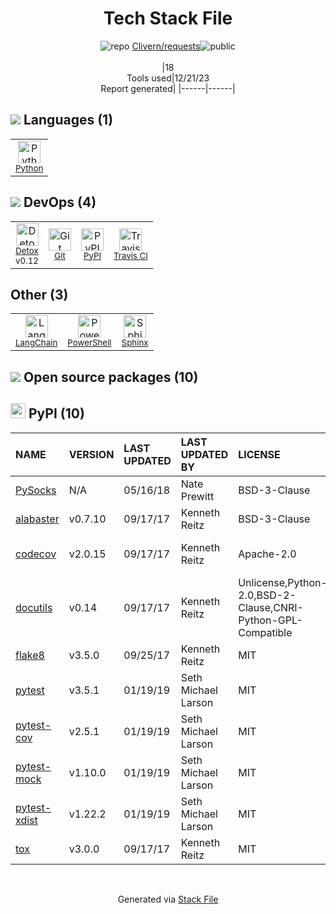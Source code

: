 <!--
&lt;--- Readme.md Snippet without images Start ---&gt;
## Tech Stack
Clivern/requests is built on the following main stack:

- [Python](https://www.python.org) – Languages
- [Sphinx](http://sphinxsearch.com/) – Search Engines
- [PowerShell](https://docs.microsoft.com/en-us/powershell/) – Shells
- [Detox](https://github.com/wix/detox) – Testing Frameworks
- [LangChain](https://github.com/hwchase17/langchain) – Large Language Model Tools
- [Travis CI](http://travis-ci.com/) – Continuous Integration

Full tech stack [here](/techstack.md)

&lt;--- Readme.md Snippet without images End ---&gt;

&lt;--- Readme.md Snippet with images Start ---&gt;
## Tech Stack
Clivern/requests is built on the following main stack:

- <img width='25' height='25' src='https://img.stackshare.io/service/993/pUBY5pVj.png' alt='Python'/> [Python](https://www.python.org) – Languages
- <img width='25' height='25' src='https://img.stackshare.io/service/1598/TtqoAo1V.png' alt='Sphinx'/> [Sphinx](http://sphinxsearch.com/) – Search Engines
- <img width='25' height='25' src='https://img.stackshare.io/service/3681/powershell-logo.png' alt='PowerShell'/> [PowerShell](https://docs.microsoft.com/en-us/powershell/) – Shells
- <img width='25' height='25' src='https://img.stackshare.io/service/8187/MfRcYRSi_400x400.jpg' alt='Detox'/> [Detox](https://github.com/wix/detox) – Testing Frameworks
- <img width='25' height='25' src='https://img.stackshare.io/service/48790/default_5b6c6b73f1ff3775c85d2a1ba954cb87e30cbf13.jpg' alt='LangChain'/> [LangChain](https://github.com/hwchase17/langchain) – Large Language Model Tools
- <img width='25' height='25' src='https://img.stackshare.io/service/460/Lu6cGu0z_400x400.png' alt='Travis CI'/> [Travis CI](http://travis-ci.com/) – Continuous Integration

Full tech stack [here](/techstack.md)

&lt;--- Readme.md Snippet with images End ---&gt;
-->
<div align="center">

# Tech Stack File
![](https://img.stackshare.io/repo.svg "repo") [Clivern/requests](https://github.com/Clivern/requests)![](https://img.stackshare.io/public_badge.svg "public")
<br/><br/>
|18<br/>Tools used|12/21/23 <br/>Report generated|
|------|------|
</div>

## <img src='https://img.stackshare.io/languages.svg'/> Languages (1)
<table><tr>
  <td align='center'>
  <img width='36' height='36' src='https://img.stackshare.io/service/993/pUBY5pVj.png' alt='Python'>
  <br>
  <sub><a href="https://www.python.org">Python</a></sub>
  <br>
  <sub></sub>
</td>

</tr>
</table>

## <img src='https://img.stackshare.io/devops.svg'/> DevOps (4)
<table><tr>
  <td align='center'>
  <img width='36' height='36' src='https://img.stackshare.io/service/8187/MfRcYRSi_400x400.jpg' alt='Detox'>
  <br>
  <sub><a href="https://github.com/wix/detox">Detox</a></sub>
  <br>
  <sub>v0.12</sub>
</td>

<td align='center'>
  <img width='36' height='36' src='https://img.stackshare.io/service/1046/git.png' alt='Git'>
  <br>
  <sub><a href="http://git-scm.com/">Git</a></sub>
  <br>
  <sub></sub>
</td>

<td align='center'>
  <img width='36' height='36' src='https://img.stackshare.io/service/12572/-RIWgodF_400x400.jpg' alt='PyPI'>
  <br>
  <sub><a href="https://pypi.org/">PyPI</a></sub>
  <br>
  <sub></sub>
</td>

<td align='center'>
  <img width='36' height='36' src='https://img.stackshare.io/service/460/Lu6cGu0z_400x400.png' alt='Travis CI'>
  <br>
  <sub><a href="http://travis-ci.com/">Travis CI</a></sub>
  <br>
  <sub></sub>
</td>

</tr>
</table>

## Other (3)
<table><tr>
  <td align='center'>
  <img width='36' height='36' src='https://img.stackshare.io/service/48790/default_5b6c6b73f1ff3775c85d2a1ba954cb87e30cbf13.jpg' alt='LangChain'>
  <br>
  <sub><a href="https://github.com/hwchase17/langchain">LangChain</a></sub>
  <br>
  <sub></sub>
</td>

<td align='center'>
  <img width='36' height='36' src='https://img.stackshare.io/service/3681/powershell-logo.png' alt='PowerShell'>
  <br>
  <sub><a href="https://docs.microsoft.com/en-us/powershell/">PowerShell</a></sub>
  <br>
  <sub></sub>
</td>

<td align='center'>
  <img width='36' height='36' src='https://img.stackshare.io/service/1598/TtqoAo1V.png' alt='Sphinx'>
  <br>
  <sub><a href="http://sphinxsearch.com/">Sphinx</a></sub>
  <br>
  <sub></sub>
</td>

</tr>
</table>


## <img src='https://img.stackshare.io/group.svg' /> Open source packages (10)</h2>

## <img width='24' height='24' src='https://img.stackshare.io/service/12572/-RIWgodF_400x400.jpg'/> PyPI (10)

|NAME|VERSION|LAST UPDATED|LAST UPDATED BY|LICENSE|VULNERABILITIES|
|:------|:------|:------|:------|:------|:------|
|[PySocks](https://pypi.org/project/PySocks)|N/A|05/16/18|Nate Prewitt |BSD-3-Clause|N/A|
|[alabaster](https://pypi.org/project/alabaster)|v0.7.10|09/17/17|Kenneth Reitz |BSD-3-Clause|N/A|
|[codecov](https://pypi.org/project/codecov)|v2.0.15|09/17/17|Kenneth Reitz |Apache-2.0|[CVE-2019-10800](https://github.com/advisories/GHSA-h3qr-fjhm-jphw) (Moderate)|
|[docutils](https://pypi.org/project/docutils)|v0.14|09/17/17|Kenneth Reitz |Unlicense,Python-2.0,BSD-2-Clause,CNRI-Python-GPL-Compatible|N/A|
|[flake8](https://pypi.org/project/flake8)|v3.5.0|09/25/17|Kenneth Reitz |MIT|N/A|
|[pytest](https://pypi.org/project/pytest)|v3.5.1|01/19/19|Seth Michael Larson |MIT|N/A|
|[pytest-cov](https://pypi.org/project/pytest-cov)|v2.5.1|01/19/19|Seth Michael Larson |MIT|N/A|
|[pytest-mock](https://pypi.org/project/pytest-mock)|v1.10.0|01/19/19|Seth Michael Larson |MIT|N/A|
|[pytest-xdist](https://pypi.org/project/pytest-xdist)|v1.22.2|01/19/19|Seth Michael Larson |MIT|N/A|
|[tox](https://pypi.org/project/tox)|v3.0.0|09/17/17|Kenneth Reitz |MIT|N/A|

<br/>
<div align='center'>

Generated via [Stack File](https://github.com/marketplace/stack-file)
